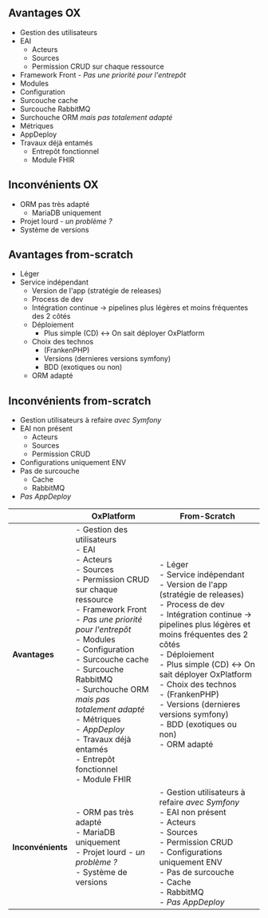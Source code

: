 
## Avantages OX
* Gestion des utilisateurs
* EAI
	* Acteurs
	* Sources
	* Permission CRUD sur chaque ressource
* Framework Front - *Pas une priorité pour l'entrepôt*
* Modules
* Configuration
* Surcouche cache
* Surcouche RabbitMQ
* Surchouche ORM *mais pas totalement adapté*
* Métriques
* AppDeploy
* Travaux déjà entamés
	* Entrepôt fonctionnel
	* Module FHIR


## Inconvénients OX
* ORM pas très adapté
	* MariaDB uniquement
* Projet lourd - *un problème ?*
* Système de versions

## Avantages from-scratch
* Léger
* Service indépendant
	* Version de l'app (stratégie de releases)
	* Process de dev
	* Intégration continue -> pipelines plus légères et moins fréquentes des 2 côtés
	* Déploiement
		* Plus simple (CD) <-> On sait déployer OxPlatform
	* Choix des technos
		* (FrankenPHP)
		* Versions (dernieres versions symfony)
		* BDD (exotiques ou non)
	* ORM adapté

## Inconvénients from-scratch
* Gestion utilisateurs à refaire *avec Symfony*
* EAI non présent
	* Acteurs
	* Sources
	* Permission CRUD
* Configurations uniquement ENV
* Pas de surcouche
	* Cache
	* RabbitMQ
* *Pas AppDeploy*

|                   | **OxPlatform**                                                                                                                                                                                                                                                                                                                                                                                            | **From-Scratch**                                                                                                                                                                                                                                                                                                                                                                                            |
| ----------------- | --------------------------------------------------------------------------------------------------------------------------------------------------------------------------------------------------------------------------------------------------------------------------------------------------------------------------------------------------------------------------------------------------------- | ----------------------------------------------------------------------------------------------------------------------------------------------------------------------------------------------------------------------------------------------------------------------------------------------------------------------------------------------------------------------------------------------------------- |
| **Avantages**     | - Gestion des utilisateurs<br>- EAI<br>	- Acteurs<br>	- Sources<br>	- Permission CRUD sur chaque ressource<br>- Framework Front - *Pas une priorité pour l'entrepôt*<br>- Modules<br>- Configuration<br>- Surcouche cache<br>- Surcouche RabbitMQ<br>- Surchouche ORM *mais pas totalement adapté*<br>- Métriques<br>- *AppDeploy*<br>- Travaux déjà entamés<br>	- Entrepôt fonctionnel<br>	- Module FHIR | - Léger<br>- Service indépendant<br>	- Version de l'app (stratégie de releases)<br>	- Process de dev<br>	- Intégration continue -> pipelines plus légères et moins fréquentes des 2 côtés<br>	- Déploiement<br>		- Plus simple (CD) <-> On sait déployer OxPlatform<br>	- Choix des technos<br>		- (FrankenPHP)<br>		- Versions (dernieres versions symfony)<br>		- BDD (exotiques ou non)<br>	- ORM adapté |
| **Inconvénients** | - ORM pas très adapté<br>	- MariaDB uniquement<br>- Projet lourd - *un problème ?*<br>- Système de versions                                                                                                                                                                                                                                                                                               | - Gestion utilisateurs à refaire *avec Symfony*<br>- EAI non présent<br>	- Acteurs<br>	- Sources<br>	- Permission CRUD<br>- Configurations uniquement ENV<br>- Pas de surcouche<br>	- Cache<br>	- RabbitMQ<br>- *Pas AppDeploy*                                                                                                                                                                             |
